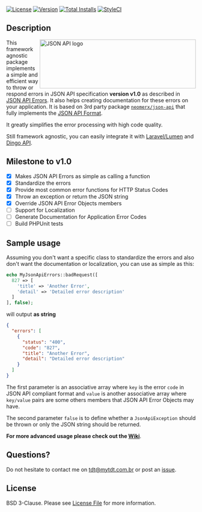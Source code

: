 [![License](https://img.shields.io/packagist/l/tembra/jsonapi-errors-php.svg?style=flat-square)](LICENSE)
[![Version](https://img.shields.io/packagist/v/tembra/jsonapi-errors-php.svg?style=flat-square)](https://packagist.org/packages/tembra/jsonapi-errors-php)
[![Total Installs](https://img.shields.io/packagist/dt/tembra/jsonapi-errors-php.svg?style=flat-square)](https://packagist.org/packages/tembra/jsonapi-errors-php)
[![StyleCI](https://styleci.io/repos/62092362/shield)](https://styleci.io/repos/62092362)

## Description 

<a href="http://jsonapi.org/" target="_blank"><img src="http://jsonapi.org/images/jsonapi.png" alt="JSON API logo" title="JSON API" align="right" width="415" height="130" /></a>

This framework agnostic package implements a simple and efficient way to throw or respond errors in JSON API specification **version v1.0** as described in [JSON API Errors](http://jsonapi.org/format/#errors). It also helps creating documentation for these errors on your application. It is based on 3rd party package [`neomerx/json-api`](https://github.com/neomerx/json-api) that fully implements the [JSON API Format](http://jsonapi.org/format/).

It greatly simplifies the error processing with high code quality.

Still framework agnostic, you can easily integrate it with [Laravel/Lumen](https://laravel.com) and [Dingo API](https://github.com/dingo/api).

## Milestone to v1.0

+ [x] Makes JSON API Errors as simple as calling a function
+ [x] Standardize the errors
+ [x] Provide most common error functions for HTTP Status Codes
+ [x] Throw an exception or return the JSON string
+ [x] Override JSON API Error Objects members
+ [ ] Support for Localization
+ [ ] Generate Documentation for Application Error Codes
+ [ ] Build PHPUnit tests

## Sample usage

Assuming you don't want a specific class to standardize the errors and also don't want the documentation or localization, you can use as simple as this:
```php
echo MyJsonApiErrors::badRequest([
  827 => [
    'title' => 'Another Error',
    'detail' => 'Detailed error description'
  ]
], false);
```
will output **as string**
```json
{
  "errors": [
    {
      "status": "400",
      "code": "827",
      "title": "Another Error",
      "detail": "Detailed error description"
    }
  ]
}
```

The first parameter is an associative array where `key` is the error `code` in JSON API compliant format and `value` is another associative array where `key/value` pairs are some others members that JSON API Error Objects may have.

The second parameter `false` is to define whether a `JsonApiException` should be thrown or only the JSON string should be returned.

**For more advanced usage please check out the [Wiki](https://github.com/tembra/jsonapi-errors-php/wiki)**.

## Questions?

Do not hesitate to contact me on tdt@mytdt.com.br or post an [issue](https://github.com/tembra/jsonapi-errors-php/issues).

## License

BSD 3-Clause. Please see [License File](LICENSE) for more information.